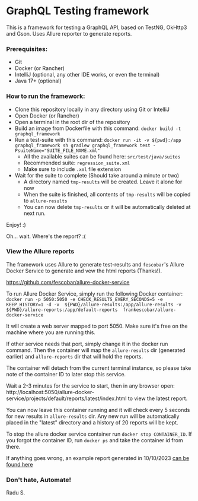 # GraphQL Testing framework

This is a framework for testing a GraphQL API, based on TestNG, OkHttp3 and Gson.
Uses Allure reporter to generate reports.

### Prerequisites:

- Git
- Docker (or Rancher)
- IntelliJ (optional, any other IDE works, or even the terminal)
- Java 17+ (optional)

### How to run the framework:
- Clone this repository locally in any directory using Git or IntelliJ
- Open Docker (or Rancher)
- Open a terminal in the root dir of the repository
- Build an image from Dockerfile with this command: `docker build -t graphql_framework`
- Run a test-suite with this command: 
`docker run -it -v ${pwd}:/app graphql_framework sh gradlew graphql_framework test -PsuiteName="SUITE_FILE_NAME.xml"`
  - All the available suites can be found here: `src/test/java/suites`
  - Recommended suite: `regression_suite.xml`
  - Make sure to include `.xml` file extension
- Wait for the suite to complete (Should take around a minute or two)
  - A directory named `tmp-results` will be created. Leave it alone for now
  - When the suite is finished, all contents of `tmp-results` will be copied to `allure-results`
  - You can now delete `tmp-results` or it will be automatically deleted at next run.

Enjoy! :)

Oh... wait. Where's the report? :(

### View the Allure reports
The framework uses Allure to generate test-results and `fescobar`'s Allure Docker Service
to generate and vew the html reports (Thanks!).

https://github.com/fescobar/allure-docker-service

To run Allure Docker Service, simply run the following Docker container:
`docker run -p 5050:5050 -e CHECK_RESULTS_EVERY_SECONDS=5 -e KEEP_HISTORY=1 -d -v 
${PWD}/allure-results:/app/allure-results -v ${PWD}/allure-reports:/app/default-reports 
frankescobar/allure-docker-service`

It will create a web server mapped to port 5050. Make sure it's free on the machine where you are running this.

If other service needs that port, simply change it in the docker run command.
Then the container will map the `allure-results` dir (generated earlier) 
and `allure-reports` dir that will hold the reports.

The container will detach from the current terminal instance, 
so please take note of the container ID to later stop this service.

Wait a 2-3 minutes for the service to start,
then in any browser open: http://localhost:5050/allure-docker-service/projects/default/reports/latest/index.html
 to view the latest report.

You can now leave this container running and it will check every 5 seconds for new results in `allure-results` dir.
Any new run will be automatically placed in the "latest" directory and a history of 20 reports will be kept.

To stop the allure docker service container run `docker stop CONTAINER_ID`. If you forgot the container ID,
run `docker ps` and take the container id from there.


If anything goes wrong, an example report generated in 10/10/2023 [can be found here](example-allure-report/index.html)

### Don't hate, Automate!
Radu S.
